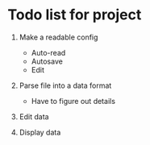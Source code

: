 # Todo list for project

1. Make a readable config
   - Auto-read
   - Autosave
   - Edit
2. Parse file into a data format
   - Have to figure out details

3. Edit data
4. Display data